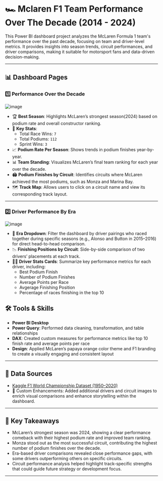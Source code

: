 # 🏎️ Mclaren F1 Team Performance Over The Decade (2014 - 2024)
This Power BI dashboard project analyzes the McLaren Formula 1 team's performance over the past decade, focusing on team and driver-level metrics. It provides insights into season trends, circuit performances, and driver comparisons, making it suitable for motorsport fans and data-driven decision-making.

---

## 📊 Dashboard Pages
### 1️⃣ Performance Over the Decade
![image](https://github.com/user-attachments/assets/551d1ebb-3211-414b-a86d-d2886a47dbb4)

- 🏆 **Best Season**: Highlights McLaren’s strongest season(2024) based on podium rate and overall constructor ranking.
- 🏁 **Key Stats**:
  - Total Race Wins: `7`
  - Total Podiums: `112`
  - Sprint Wins: `3`
- 📈 **Podium Rate Per Season**: Shows trends in podium finishes year-by-year.
- 📊 **Team Standing**: Visualizes McLaren’s final team ranking for each year over the decade.
- 🏟️ **Podium Finishes by Circuit**: Identifies circuits where McLaren achieved the most podiums, such as Monza and Marina Bay.
- 🗺️ **Track Map**: Allows users to click on a circuit name and view its corresponding track layout.

---
### 2️⃣ Driver Performance By Era
![image](https://github.com/user-attachments/assets/40506eec-d8de-408c-b8ef-e793c94c6e85)

- 🔄 **Era Dropdown**: Filter the dashboard by driver pairings who raced together during specific seasons (e.g., Alonso and Button in 2015–2016) for direct head-to-head comparison. 
- 📉 **Finishing Positions by Circuit**: Side-by-side comparison of two drivers’ placements at each track.
- 🧍‍♂️ **Driver Stats Cards**: Summarize key performance metrics for each driver, including:
  - Best Podium Finish
  - Number of Podium Finishes
  - Average Points per Race
  - Avgerage Finishing Position
  - Percentage of races finishing in the top 10



## 🛠️ Tools & Skills

- **Power BI Desktop**
- **Power Query**: Performed data cleaning, transformation, and table relationships
- **DAX**: Created custom measures for performance metrics like top 10 finish rate and average points per race
- **Design**: Applied McLaren’s papaya orange color theme and F1 branding to create a visually engaging and consistent layout

---

## 📂 Data Sources

- [Kaggle F1 World Championship Dataset (1950–2020)](https://www.kaggle.com/datasets/rohanrao/formula-1-world-championship-1950-2020)
- 🧾 Custom Enhancements: Added additional drivers and circuit images to enrich visual comparisons and enhance storytelling within the dashboard.

---

## 📌 Key Takeaways

- McLaren’s strongest season was 2024, showing a clear performance comeback with their highest podium rate and improved team ranking.
- Monza stood out as the most successful circuit, contributing the highest number of podium finishes over the decade.
- Era-based driver comparisons revealed close performance gaps, with some drivers outperforming others on specific circuits.
- Circuit performance analysis helped highlight track-specific strengths that could guide future strategy or development focus.

---
